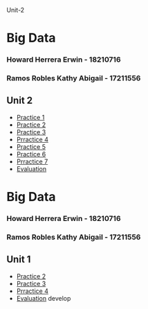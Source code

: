  Unit-2
# Big Data

### Howard Herrera Erwin - 18210716
### Ramos Robles Kathy Abigail - 17211556

## Unit 2
- [Practice 1](https://github.com/ErwinHoward/BigDataITT/blob/Unit-2/Practices/practice1.md)
- [Practice 2](https://github.com/ErwinHoward/BigDataITT/blob/Unit-2/Practices/practice2.md)
- [Practice 3](https://github.com/ErwinHoward/BigDataITT/blob/Unit-2/Practices/practice3.md)
- [Prractice 4](https://github.com/ErwinHoward/BigDataITT/blob/Unit-2/Practices/practice4.md)
- [Practice 5](https://github.com/ErwinHoward/BigDataITT/blob/Unit-2/Practices/practice5.md)
- [Practice 6](https://github.com/ErwinHoward/BigDataITT/blob/Unit-2/Practices/practice6.md)
- [Prractice 7](https://github.com/ErwinHoward/BigDataITT/blob/Unit-2/Practices/practice7.md)
- [Evaluation](https://github.com/ErwinHoward/BigDataITT/blob/Unit-2/Evaluation/README.md)

# Big Data

### Howard Herrera Erwin - 18210716
### Ramos Robles Kathy Abigail - 17211556

## Unit 1
- [Practice 2](https://github.com/ErwinHoward/BigDataITT/blob/Unit-1/Practices/Practice2.scala)
- [Practice 3](https://github.com/ErwinHoward/BigDataITT/blob/Unit-1/Practices/practice3.scala)
- [Prractice 4](https://github.com/ErwinHoward/BigDataITT/blob/Unit-1/Practices/practice4.scala)
- [Evaluation](https://github.com/ErwinHoward/BigDataITT/tree/Unit-1/Evaluation)
 develop
